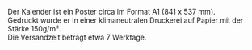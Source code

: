 Der Kalender ist ein Poster circa im Format A1 (841 x 537 mm).  
Gedruckt wurde er in einer klimaneutralen Druckerei auf Papier mit der Stärke 150g/m².  
Die Versandzeit beträgt etwa 7 Werktage.